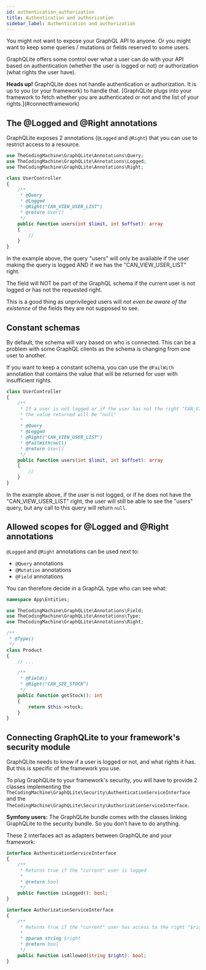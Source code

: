 ```yaml
---
id: authentication_authorization
title: Authentication and authorization
sidebar_label: Authentication and authorization
---
```


You might not want to expose your GraphQL API to anyone. Or you might want to keep some queries / mutations or fields
reserved to some users.

GraphQLite offers some control over what a user can do with your API based on authentication (whether the user
is logged or not) or authorization (what rights the user have).

<div class="alert alert-info"><strong>Heads up!</strong> GraphQLite does not handle authentication or 
authorization. It is up to you (or your framework) to handle that. [GraphQLite plugs into your framework
to fetch whether you are authenticated or not and the list of your rights.](#connectframework)
</div>

## The @Logged and @Right annotations

GraphQLite exposes 2 annotations (`@Logged` and `@Right`) that you can use to restrict access to a resource.

```php
use TheCodingMachine\GraphQLite\Annotations\Query;
use TheCodingMachine\GraphQLite\Annotations\Logged;
use TheCodingMachine\GraphQLite\Annotations\Right;

class UserController
{
    /**
     * @Query
     * @Logged
     * @Right("CAN_VIEW_USER_LIST")
     * @return User[]
     */
    public function users(int $limit, int $offset): array
    {
        //
    }
}
```

In the example above, the query "users" will only be available if the user making the query is logged AND if we
has the "CAN_VIEW_USER_LIST" right.

<div class="alert alert-warning">The field will NOT be part of the GraphQL schema if the current user is not logged or has not the requested right.</div>

This is a good thing as unprivileged users will *not even be aware of the existence* of the fields they are not supposed to see.

## Constant schemas

By default, the schema will vary based on who is connected. This can be a problem with some GraphQL clients as the schema 
is changing from one user to another.

If you want to keep a constant schema, you can use the `@FailWith` annotation that contains the value that
will be returned for user with insufficient rights.

```php
class UserController
{
    /**
     * If a user is not logged or if the user has not the right "CAN_VIEW_USER_LIST",
     * the value returned will be "null"
     *
     * @Query
     * @Logged
     * @Right("CAN_VIEW_USER_LIST")
     * @FailWith(null)
     * @return User[]
     */
    public function users(int $limit, int $offset): array
    {
        //
    }
}
```

In the example above, if the user is not logged, or if he does not have the "CAN_VIEW_USER_LIST" right, the user
will still be able to see the "users" query, but any call to this query will return `null`.

## Allowed scopes for @Logged and @Right annotations

`@Logged` and `@Right` annotations can be used next to:

- `@Query` annotations
- `@Mutation` annotations
- `@Field` annotations

You can therefore decide in a GraphQL type who can see what:

```php
namespace App\Entities;

use TheCodingMachine\GraphQLite\Annotations\Field;
use TheCodingMachine\GraphQLite\Annotations\Type;
use TheCodingMachine\GraphQLite\Annotations\Right;

/**
 * @Type()
 */
class Product
{
    // ...

    /**
     * @Field()
     * @Right("CAN_SEE_STOCK")
     */
    public function getStock(): int
    {
        return $this->stock;
    }
}
```

<a name="connectframework"></a>
## Connecting GraphQLite to your framework's security module

GraphQLite needs to know if a user is logged or not, and what rights it has.
But this is specific of the framework you use.

To plug GraphQLite to your framework's security, you will have to provide 2 classes implementing the 
`TheCodingMachine\GraphQLite\Security\AuthenticationServiceInterface`
and the `TheCodingMachine\GraphQLite\Security\AuthorizationServiceInterface`.

<div class="alert alert-info"><strong>Symfony users:</strong> The GraphQLite bundle comes with the classes linking 
GraphQLite to the security bundle. So you don't have to do anything.
</div>

These 2 interfaces act as adapters between GraphQLite and your framework:

```php
interface AuthenticationServiceInterface
{
    /**
     * Returns true if the "current" user is logged
     *
     * @return bool
     */
    public function isLogged(): bool;
}
``` 

```php
interface AuthorizationServiceInterface
{
    /**
     * Returns true if the "current" user has access to the right "$right"
     *
     * @param string $right
     * @return bool
     */
    public function isAllowed(string $right): bool;
}
```
